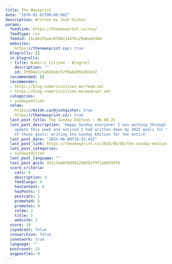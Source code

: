 ```yaml
---
title: The Newsprint
date: "1970-01-01T00:00:00Z"
description: Written by Josh Ginter.
params:
  feedlink: https://thenewsprint.co/rss/
  feedtype: rss
  feedid: 25c4b3fba4c8fd82144f6c29a6ae63b0
  websites:
    https://thenewsprint.co/: true
  blogrolls: []
  in_blogrolls:
  - title: Numeric Citizen - Blogroll
    description: ""
    id: 3f094e1c146d3e9c57f0abdd56263e52
  recommended: []
  recommender:
  - https://blog.numericcitizen.me/feed.xml
  - https://blog.numericcitizen.me/podcast.xml
  categories:
  - sundayedition
  relme:
    https://mstdn.ca/@joshginter: true
    https://thenewsprint.co/: true
  last_post_title: The Sunday Edition — 06.08.25
  last_post_description: 'Happy Sunday everyone! I was working through a quick Plotter
    update this week and noticed I had written down my 2025 goals for the year. One
    of those goals: writing the Sunday Edition for the entire'
  last_post_date: "2025-06-08T16:32:45Z"
  last_post_link: https://thenewsprint.co/2025/06/08/the-sunday-edition-06-08-25/
  last_post_categories:
  - sundayedition
  last_post_language: ""
  last_post_guid: a51c3ae078d3912965b2f9f120d749f4
  score_criteria:
    cats: 0
    description: 3
    feedlangs: 0
    hasContent: 0
    hasPosts: 3
    postcats: 1
    promoted: 5
    promotes: 0
    relme: 2
    title: 3
    website: 2
  score: 19
  ispodcast: false
  isnoarchive: false
  innetwork: true
  language: ""
  postcount: 15
  avgpostlen: 0
---
```


